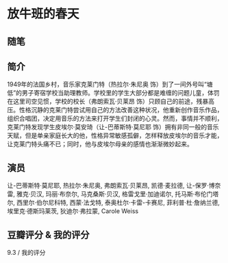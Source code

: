 # 放牛班的春天

## 随笔

## 简介

1949年的法国乡村，音乐家克莱门特（热拉尔·朱尼奥 饰）到了一间外号叫“塘低”的男子寄宿学校当助理教师。学校里的学生大部分都是难缠的问题儿童，体罚在这里司空见惯，学校的校长（弗朗索瓦·贝莱昂 饰）只顾自己的前途，残暴高压。性格沉静的克莱门特尝试用自己的方法改善这种状况，他重新创作音乐作品，组织合唱团，决定用音乐的方法来打开学生们封闭的心灵。然而，事情并不顺利，克莱门特发现学生皮埃尔·莫安琦（让-巴蒂斯特·莫尼耶 饰）拥有非同一般的音乐天赋，但是单亲家庭长大的他，性格异常敏感孤僻，怎样释放皮埃尔的音乐才能，让克莱门特头痛不已；同时，他与皮埃尔母亲的感情也渐渐微妙起来。

## 演员

让-巴蒂斯特·莫尼耶, 热拉尔·朱尼奥, 弗朗索瓦·贝莱昂, 凯德·麦拉德, 让-保罗·博奈雷, 雅克·贝汉, 玛丽·布奈尔, 马克桑斯·贝汉, 格雷戈里·加迪诺尔, 托马斯·布伦门塔尔, 西里尔·伯尔尼科特, 西蒙·法戈特, 泰奥杜尔·卡雷-卡赛尼, 菲利普·杜·詹纳兰德, 埃里克·德斯玛莱茨, 狄迪尔·弗拉蒙, Carole Weiss

## 豆瓣评分 & 我的评分

9.3 / 我的评分
